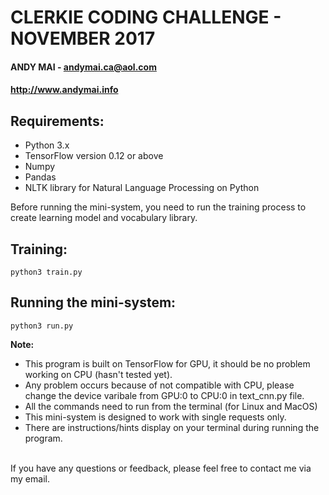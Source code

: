 # CLERKIE CODING CHALLENGE - NOVEMBER 2017
#### ANDY MAI - andymai.ca@aol.com
#### http://www.andymai.info

## Requirements:
- Python 3.x
- TensorFlow version 0.12 or above
- Numpy
- Pandas
- NLTK library for Natural Language Processing on Python

Before running the mini-system, you need to run the training process to create learning model and vocabulary library.
## Training:
```
python3 train.py
```

## Running the mini-system:
```
python3 run.py
```

<b>Note:</b>
- This program is built on TensorFlow for GPU, it should be no problem working on CPU (hasn't tested yet).
- Any problem occurs because of not compatible with CPU, please change the device varibale from GPU:0 to CPU:0 in text_cnn.py file.
- All the commands need to run from the terminal (for Linux and MacOS)
- This mini-system is designed to work with single requests only.
- There are instructions/hints display on your terminal during running the program.
<br>
If you have any questions or feedback, please feel free to contact me via my email.<br>
